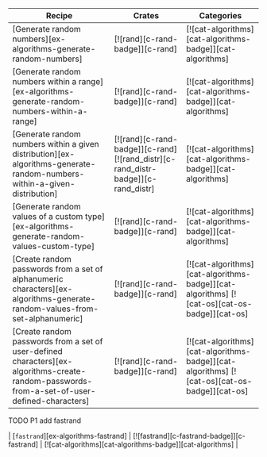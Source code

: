 | Recipe | Crates | Categories |
|--------|--------|------------|
| [Generate random numbers][ex-algorithms-generate-random-numbers] | [![rand][c-rand-badge]][c-rand] | [![cat-algorithms][cat-algorithms-badge]][cat-algorithms] |
| [Generate random numbers within a range][ex-algorithms-generate-random-numbers-within-a-range] | [![rand][c-rand-badge]][c-rand] | [![cat-algorithms][cat-algorithms-badge]][cat-algorithms] |
| [Generate random numbers within a given distribution][ex-algorithms-generate-random-numbers-within-a-given-distribution] | [![rand][c-rand-badge]][c-rand] [![rand_distr][c-rand_distr-badge]][c-rand_distr] | [![cat-algorithms][cat-algorithms-badge]][cat-algorithms] |
| [Generate random values of a custom type][ex-algorithms-generate-random-values-custom-type] | [![rand][c-rand-badge]][c-rand] | [![cat-algorithms][cat-algorithms-badge]][cat-algorithms] |
| [Create random passwords from a set of alphanumeric characters][ex-algorithms-generate-random-values-from-set-alphanumeric] | [![rand][c-rand-badge]][c-rand] | [![cat-algorithms][cat-algorithms-badge]][cat-algorithms] [![cat-os][cat-os-badge]][cat-os] |
| [Create random passwords from a set of user-defined characters][ex-algorithms-create-random-passwords-from-a-set-of-user-defined-characters] | [![rand][c-rand-badge]][c-rand] | [![cat-algorithms][cat-algorithms-badge]][cat-algorithms] [![cat-os][cat-os-badge]][cat-os] |

<div class="hidden">
TODO P1 add fastrand

| [`fastrand`][ex-algorithms-fastrand] | [![fastrand][c-fastrand-badge]][c-fastrand] | [![cat-algorithms][cat-algorithms-badge]][cat-algorithms] |

</div>
